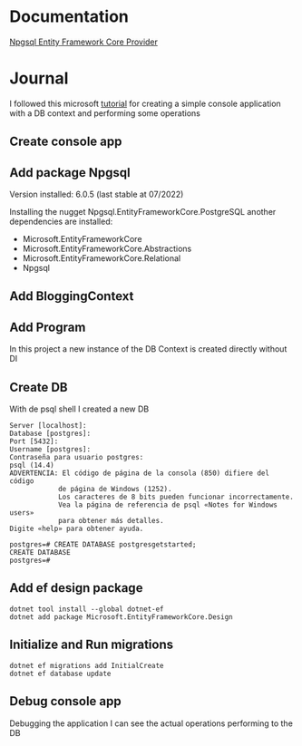 ﻿# Documentation
[Npgsql Entity Framework Core Provider](https://www.npgsql.org/efcore/index.html)

# Journal

I followed this microsoft [tutorial](https://docs.microsoft.com/en-us/ef/core/get-started/overview/first-app?tabs=netcore-cli) for creating a simple console application with a DB context and performing some operations

## Create console app

## Add package Npgsql

Version installed: 6.0.5 (last stable at 07/2022)

Installing the nugget Npgsql.EntityFrameworkCore.PostgreSQL another dependencies are installed:

- Microsoft.EntityFrameworkCore
- Microsoft.EntityFrameworkCore.Abstractions
- Microsoft.EntityFrameworkCore.Relational
- Npgsql

## Add BloggingContext
## Add Program

In this project a new instance of the DB Context is created directly without DI

## Create DB

With de psql shell I created a new DB

```postgresql
Server [localhost]:
Database [postgres]:
Port [5432]:
Username [postgres]:
Contraseña para usuario postgres:
psql (14.4)
ADVERTENCIA: El código de página de la consola (850) difiere del código
            de página de Windows (1252).
            Los caracteres de 8 bits pueden funcionar incorrectamente.
            Vea la página de referencia de psql «Notes for Windows users»
            para obtener más detalles.
Digite «help» para obtener ayuda.

postgres=# CREATE DATABASE postgresgetstarted;
CREATE DATABASE
postgres=#
```

## Add ef design package

```
dotnet tool install --global dotnet-ef
dotnet add package Microsoft.EntityFrameworkCore.Design
```
## Initialize and Run migrations

```
dotnet ef migrations add InitialCreate
dotnet ef database update
```

## Debug console app

Debugging the application I can see the actual operations performing to the DB